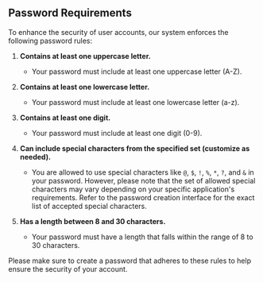 ## Password Requirements

To enhance the security of user accounts, our system enforces the following password rules:

1. **Contains at least one uppercase letter.**
   - Your password must include at least one uppercase letter (A-Z).

2. **Contains at least one lowercase letter.**
   - Your password must include at least one lowercase letter (a-z).

3. **Contains at least one digit.**
   - Your password must include at least one digit (0-9).

4. **Can include special characters from the specified set (customize as needed).**
   - You are allowed to use special characters like `@`, `$`, `!`, `%`, `*`, `?`, and `&` in your password. However, please note that the set of allowed special characters may vary depending on your specific application's requirements. Refer to the password creation interface for the exact list of accepted special characters.

5. **Has a length between 8 and 30 characters.**
   - Your password must have a length that falls within the range of 8 to 30 characters.

Please make sure to create a password that adheres to these rules to help ensure the security of your account.
